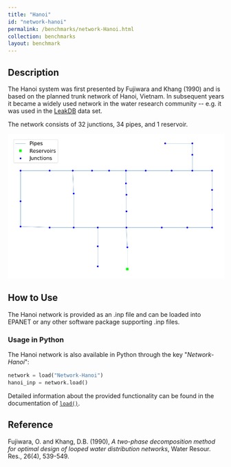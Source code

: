 ```yaml
---
title: "Hanoi"
id: "network-hanoi"
permalink: /benchmarks/network-Hanoi.html
collection: benchmarks
layout: benchmark
---
```



## Description

The Hanoi system was first presented by Fujiwara and Khang (1990) and is based on the planned
trunk network of Hanoi, Vietnam. In subsequent years it became a widely used network in the
water research community -- e.g. it was used in the [LeakDB](KIOS-LeakDB.html) data set.

The network consists of 32 junctions, 34 pipes, and 1 reservoir.

<img src="../static/benchmarks/network-hanoi/hanoi_plot.png"/>

## How to Use

The Hanoi network is provided as an .inp file and can be loaded into EPANET or any other software package
supporting .inp files.

### Usage in Python

The Hanoi network is also available in Python through the key "*Network-Hanoi*":
```python
network = load("Network-Hanoi")
hanoi_inp = network.load()
```

Detailed information about the provided functionality can be found in the documentation of
[`load()`](https://waterbenchmarkhub.readthedocs.io/en/latest/water_benchmark_hub.networks.html#water_benchmark_hub.networks.networks.Hanoi.load).


## Reference

Fujiwara, O. and Khang, D.B. (1990), *A two-phase decomposition method for optimal
design of looped water distribution networks*, Water Resour. Res., 26(4), 539-549.
[<i class="bi bi-link"></i>](https://doi.org/10.1029/WR026i004p00539)
